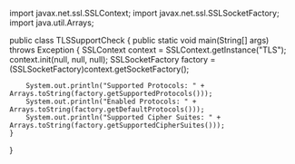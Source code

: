 import javax.net.ssl.SSLContext;
import javax.net.ssl.SSLSocketFactory;
import java.util.Arrays;

public class TLSSupportCheck {
    public static void main(String[] args) throws Exception {
        SSLContext context = SSLContext.getInstance("TLS");
        context.init(null, null, null);
        SSLSocketFactory factory = (SSLSocketFactory)context.getSocketFactory();
        
        System.out.println("Supported Protocols: " + Arrays.toString(factory.getSupportedProtocols()));
        System.out.println("Enabled Protocols: " + Arrays.toString(factory.getDefaultProtocols()));
        System.out.println("Supported Cipher Suites: " + Arrays.toString(factory.getSupportedCipherSuites()));
    }
}

